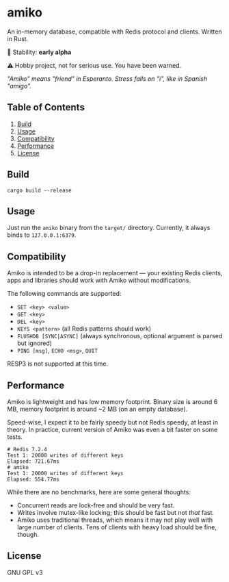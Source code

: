 # amiko

An in-memory database, compatible with Redis protocol and clients. Written in Rust.

🔧 Stability: **early alpha**

⚠️ Hobby project, not for serious use. You have been warned.

_"Amiko" means "friend" in Esperanto. Stress falls on "i", like in Spanish "amigo"._

## Table of Contents

1. [Build](#build)
2. [Usage](#usage)
3. [Compatibility](#compatibility)
4. [Performance](#performance)
5. [License](#license)

## Build

```
cargo build --release
```

## Usage

Just run the `amiko` binary from the `target/` directory. Currently, it always binds to `127.0.0.1:6379`.

## Compatibility

Amiko is intended to be a drop-in replacement — your existing Redis clients, apps and libraries should work with Amiko without modifications.

The following commands are supported:

* `SET <key> <value>`
* `GET <key>`
* `DEL <key>`
* `KEYS <pattern>` (all Redis patterns should work)
* `FLUSHDB [SYNC|ASYNC]` (always synchronous, optional argument is parsed but ignored)
* `PING [msg]`, `ECHO <msg>`, `QUIT`

RESP3 is not supported at this time.

## Performance

Amiko is lightweight and has low memory footprint. Binary size is around 6 MB,
memory footprint is around ~2 MB (on an empty database).

Speed-wise, I expect it to be fairly speedy but not Redis speedy, at least in theory. In practice,
current version of Amiko was even a bit faster on some tests.

```
# Redis 7.2.4
Test 1: 20000 writes of different keys
Elapsed: 721.67ms
# amiko
Test 1: 20000 writes of different keys
Elapsed: 554.77ms
```

While there are no benchmarks, here are some general thoughts:

- Concurrent reads are lock-free and should be very fast.
- Writes involve mutex-like locking; this should be fast but not *that* fast.
- Amiko uses traditional threads, which means it may not play well with large number of clients. Tens of clients with heavy load should be fine, though.

## License

GNU GPL v3
